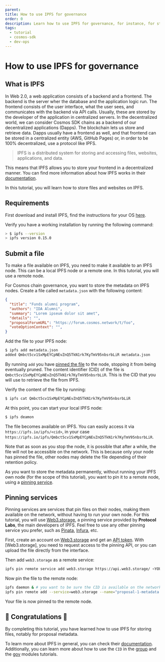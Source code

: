 ```yaml
---
parent:
title: How to use IPFS for governance
order: 0
description: Learn how to use IPFS for governance, for instance, for storing proposal metadata off-chain.
tags:
  - tutorial
  - cosmos-sdk
  - dev-ops
---
```


# How to use IPFS for governance

## What is IPFS

In Web 2.0, a web application consists of a backend and a frontend. The backend is the server wher the database and the application logic run. The frontend consists of the user interface, what the user sees, and communicates with the backend via API calls. Usually, these are stored by the developer of the application in centralized servers.
In the decentralized world, we can consider Cosmos SDK chains as a backend of our decentralized applications (Dapps). The blockchain lets us store and retrieve data. Dapps usually have a frontend as well, and that frontend can be stored in a centralized entity (AWS, GitHub Pages) or, in order to be 100% decentralized, use a protocol like IPFS.

> IPFS is a distributed system for storing and accessing files, websites, applications, and data.

This means that IPFS allows you to store your frontend in a decentralized manner.
You can find more information about how IPFS works in their [documentation](https://docs.ipfs.tech/concepts/what-is-ipfs).

In this tutorial, you will learn how to store files and websites on IPFS.

## Requirements 

First download and install IPFS, find the instructions for your OS [here](https://docs.ipfs.io/install/command-line/).

Verify you have a working installation by running the following command:

```bash
> $ ipfs --version
> ipfs version 0.15.0
```

## Submit a file

To make a file available on IPFS, you need to make it available to an IPFS node.
This can be a local IPFS node or a remote one. In this tutorial, you will use a remote node.

For Cosmos chain governance, you want to store the metadata on IPFS nodes.
Create a file called `metadata.json` with the following content:

```json
{
  "title": "Funds alumni program",
  "authors": "IDA Alumni",
  "summary": "Lorem ipseum dolor sit amet",
  "details": "",
  "proposalForumURL": "https://forum.cosmos.network/t/foo",
  "voteOptionContext": "",
}
```

Add the file to your IPFS node:

```bash
$ ipfs add metadata.json
added Qmbct5cv1SxMpEYCpNEvZnQ5TkN1rk7KyTmV95nbsrbLiR metadata.json
```

By running `add` you have [pinned the file](https://docs.ipfs.tech/how-to/pin-files/#three-kinds-of-pins) to the node, stopping it from being eventually pruned.
The content identifier (CID) of the file is `Qmbct5cv1SxMpEYCpNEvZnQ5TkN1rk7KyTmV95nbsrbLiR`. This is the CID that you will use to retrieve the file from IPFS.

Verify the content of the file by running:

```bash
$ ipfs cat Qmbct5cv1SxMpEYCpNEvZnQ5TkN1rk7KyTmV95nbsrbLiR
```

At this point, you can start your local IPFS node:

```bash
$ ipfs deamon
```

The file becomes available on IPFS. You can easily access it via `https://ipfs.io/ipfs/<cid>`, in your case `https://ipfs.io/ipfs/Qmbct5cv1SxMpEYCpNEvZnQ5TkN1rk7KyTmV95nbsrbLiR`.

Note that as soon as you stop the node, it is possible that after a while, the file will not be accessible on the network.
This is because only your node has pinned the file, other nodes may delete the file depending of their retention policy.

As you want to store the metadata permanently, without running your IPFS own node (for the scope of this tutorial), you want to pin it to a remote node, using a [pinning service](https://docs.ipfs.tech/how-to/pin-files/#three-kinds-of-pins).

## Pinning services

Pinning services are services that pin files on their nodes, making them available on the network, without having to run your own node.
For this tutorial, you will use [Web3.storage](https://web3.storage/), a pinning service provided by **Protocol Labs**, the main developers of IPFS.
Feel free to use any other pinning service you prefer, such as [Pinata](https://pinata.cloud), [Infura](https://infura.io/product/ipfs), etc.

First, create an account on [Web3.storage](https://web3.storage/) and get an [API token](https://web3.storage/tokens/?create=true).
With [Web3.storage], you need to request access to the pinning API, or you can upload the file directly from the interface.

Then add `web3.storage` as a remote service:

```bash
ipfs pin remote service add web3.storage https://api.web3.storage/ <YOUR_AUTH_KEY_JWT>
```

Now pin the file to the remote node:

```bash
ipfs daemon & # you want to be sure the CID is available on the network
ipfs pin remote add --service=web3.storage --name="proposal-1-metadata.json" Qmbct5cv1SxMpEYCpNEvZnQ5TkN1rk7KyTmV95nbsrbLiR
```

Your file is now pinned to the remote node.

## 🎉 Congratulations 🎉

By completing this tutorial, you have learned how to use IPFS for storing files, notably for proposal metadata.

To learn more about IPFS in general, you can check their [documentation](https://docs.ipfs.io/).
Additionally, you can learn more about how to use the `CID` in the [group](https://tutorials.cosmos.network/tutorials/understanding-group) and the [gov](https://tutorials.cosmos.network/tutorials/understanding-gov) modules tutorials.
